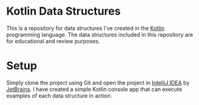# Kotlin Data Structures

This is a repository for data structures I've created in the [Kotlin](https://kotlinlang.org/) programming language. The data structures included in this repository are for educational and review purposes.

# Setup

Simply clone the project using Git and open the project in [IntelliJ IDEA](https://www.jetbrains.com/idea/) by [JetBrains](https://www.jetbrains.com/). I have created a simple Kotlin console app that can execute examples of each data structure in action.
